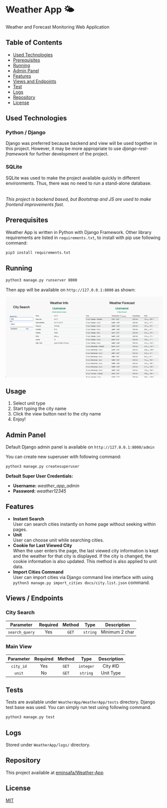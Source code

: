 # Weather App 🌤
Weather and Forecast Monitoring Web Application

## Table of Contents

<!--ts-->
* [Used Technologies](#used-technologies)
* [Prerequisites](#prerequisites)
* [Running](#running)
* [Admin Panel](#admin-panel)
* [Features](#features)
* [Views and Endpoints](#views--endpoints)
* [Test](#tests)
* [Logs](#logs)
* [Repository](#repository)
* [License](#license)
<!--te-->

## Used Technologies

### Python / Django

Django was preferred because backend and view will be used together in this project.
However, it may be more appropriate to use _django-rest-framework_ for further development of the project.

### SQLite

SQLite was used to make the project available quickly in different environments.
Thus, there was no need to run a stand-alone database.
<br><br><br>
_This project is backend based, but Bootstrap and JS are used to make frontend improvements fast._

## Prerequisites

Weather App is written in Python with Django Framework.
Other library requirements are listed in `requirements.txt`, to install with pip use following command:<br>
```bash
pip3 install requirements.txt
```


## Running

```bash
python3 manage.py runserver 8000
```

Then app will be available on `http://127.0.0.1:8000` as shown:

<img src="docs/screenshot.png">

## Usage

1. Select unit type
2. Start typing the city name
3. Click the view button next to the city name
4. Enjoy!

## Admin Panel

Default Django admin panel is available on `http://127.0.0.1:8000/admin`

You can create new superuser with following command:
```bash
python3 manage.py createsuperuser
```

**Default Super User Credentials:**
- **Username:** _weather_app_admin_
- **Password:** _weather12345_

## Features

- **Instant Search** <br> 
    User can search cities instantly on home page without seeking within pages.
- **Unit** <br>
    User can choose unit while searching cities.
- **Cookie for Last Viewed City**<br>
    When the user enters the page, the last viewed city information is kept and the weather for that city is displayed.
    If the city is changed, the cookie information is also updated. This method is also applied to unit data.
- **Import Cities Command**<br>
    User can import cities via Django command line interface with using<br> `python3 manage.py import_cities docs/city.list.json` command.

## Views / Endpoints

### City Search

|    Parameter     |  Required  | Method  |   Type    |   Description   |
|:----------------:|:----------:|:-------:|:---------:|:---------------:|
|  `search_query`  |    Yes     |  `GET`  | `string`  | Minimum 2 char  |

### Main View

| Parameter | Required |  Method  |   Type    | Description |
|:---------:|:--------:|:--------:|:---------:|:-----------:|
| `city_id` |   Yes    |  `GET`   | `integer` |  City #ID   |
|  `unit`   |    No    |  `GET`   | `string`  |  Unit Type  |


## Tests

Tests are available under `WeatherApp/WeatherApp/tests` directory. Django test base was used.
You can simply run test using following command.

```bash
python3 manage.py test
```

## Logs

Stored under `WeatherApp/logs/` directory.

## Repository

This project available at <a href="https://github.com/eminsafa/Weather-App">eminsafa/Weather-App</a>

## License
[MIT](https://choosealicense.com/licenses/mit/)

